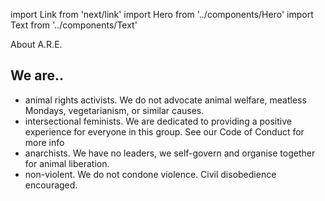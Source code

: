 import Link from 'next/link'
import Hero from '../components/Hero'
import Text from '../components/Text'

<Hero>About A.R.E.</Hero>

<Text width={8}>

## We are..

* animal rights activists. We do not advocate animal welfare, meatless Mondays, vegetarianism, or similar causes.
* intersectional feminists. We are dedicated to providing a positive experience for everyone in this group. See our <Link href="/code-of-conduct">Code of Conduct</Link> for more info
* anarchists. We have no leaders, we self-govern and organise together for animal liberation.
* non-violent. We do not condone violence. Civil disobedience encouraged.

<!-- ## Resources

[foroutreach.com](https://foroutreach.com) - easy download of videos for ARExperience -->

</Text>
